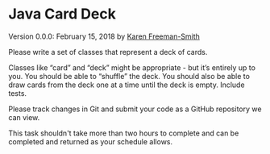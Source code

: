 # Java Card Deck
Version 0.0.0: February 15, 2018 by [Karen Freeman-Smith](https://github.com/karenfreemansmith)

Please write a set of classes that represent a deck of cards.

Classes like “card” and “deck” might be appropriate - but it’s entirely up to you.  You should be able to “shuffle” the deck.  You should also be able to draw cards from the deck one at a time until the deck is empty.  Include tests.

Please track changes in Git and submit your code as a GitHub repository we can view.

This task shouldn't take more than two hours to complete and can be completed and returned as your schedule allows.

